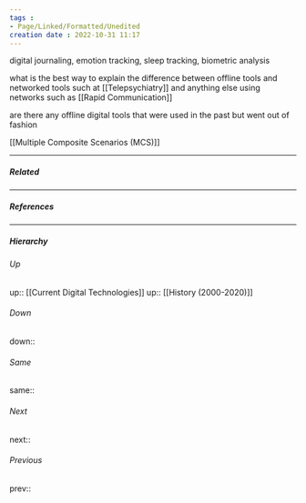 ```yaml
---
tags :
- Page/Linked/Formatted/Unedited
creation date : 2022-10-31 11:17 
---
```


digital journaling, emotion tracking, sleep tracking, biometric analysis

what is the best way to explain the difference between offline tools and networked tools such at [[Telepsychiatry]] and anything else using networks such as [[Rapid Communication]]

are there any offline digital tools that were used in the past but went out of fashion

[[Multiple Composite Scenarios (MCS)]]

---
##### Related


---
##### References


---
##### Hierarchy
###### Up
up:: [[Current Digital Technologies]]
up:: [[History (2000-2020)]]
###### Down
down:: 
###### Same
same:: 
###### Next
next:: 
###### Previous
prev:: 